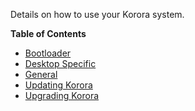 Details on how to use your Korora system.

**Table of Contents**  

- [Bootloader](https://kororaproject.org/support/documentation/bootloader)
- [Desktop Specific](https://kororaproject.org/support/documentation/desktop-specific)
- [General](https://kororaproject.org/support/documentation/general)
- [Updating Korora](https://kororaproject.org/support/documentation/updating-korora)
- [Upgrading Korora](https://kororaproject.org/support/documentation/upgrading-korora)

